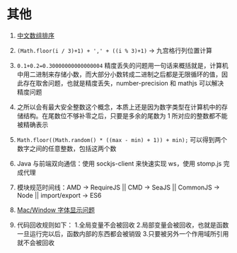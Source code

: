 # 其他

1. [中文数组排序](https://segmentfault.com/q/1010000002546028)

2. `(Math.floor(i / 3)+1) + ',' + ((i % 3)+1)` -> 九宫格行列位置计算

3. `0.1+0.2=0.30000000000000004` 精度丢失的问题用一句话来概括就是，计算机中用二进制来存储小数，而大部分小数转成二进制之后都是无限循环的值，因此存在取舍问题，也就是精度丢失，number-precision 和 mathjs 可以解决精度问题

4. 之所以会有最大安全整数这个概念，本质上还是因为数字类型在计算机中的存储结构。在尾数位不够补零之后，只要是多余的尾数为 1 所对应的整数都不能被精确表示

5. `Math.floor((Math.random() * ((max - min) + 1)) + min);` 可以得到两个数字之间的任意整数，包括这两个数

6. Java 与前端双向通信：使用 sockjs-client 来快速实现 ws，使用 stomp.js 完成代理

7. 模块规范时间线：AMD -> RequireJS || CMD -> SeaJS || CommonJS -> Node || import/export -> ES6

8. [Mac/Window 字体显示问题](https://www.v2ex.com/t/135783)

9. 代码回收规则如下：
  1.全局变量不会被回收
  2.局部变量会被回收，也就是函数一旦运行完以后，函数内部的东西都会被销毁
  3.只要被另外一个作用域所引用就不会被回收
